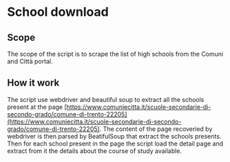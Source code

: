 # School download

## Scope

The scope of the script is to scrape the list of high schools from the Comuni and Città portal.

## How it work

The script use webdriver and beautiful soup to extract all the schools present at the page [https://www.comuniecitta.it/scuole-secondarie-di-secondo-grado/comune-di-trento-22205](https://www.comuniecitta.it/scuole-secondarie-di-secondo-grado/comune-di-trento-22205). The content of the page recoveried by webdriver is then parsed by BeatifulSoup that extract the schools presents. Then for each school present in the page the script load the detail page and extract from it the details about the course of study available.
